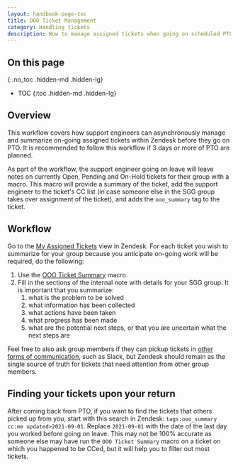 ```yaml
---
layout: handbook-page-toc
title: OOO Ticket Management
category: Handling tickets
description: How to manage assigned tickets when going on scheduled PTO
---
```


## On this page
{:.no_toc .hidden-md .hidden-lg}

- TOC
{:toc .hidden-md .hidden-lg}

## Overview

This workflow covers how support engineers can asynchronously manage and summarize on-going assigned tickets within Zendesk before they go on PTO. It is recommended to follow this workflow if 3 days or more of PTO are planned.

As part of the workflow, the support engineer going on leave will leave notes on currently Open, Pending and On-Hold tickets for their group with a macro. This macro will provide a summary of the ticket, add the support engineer to the ticket's CC list (in case someone else in the SGG group takes over assignment of the ticket), and adds the `ooo_summary` tag to the ticket.

## Workflow

Go to the [My Assigned Tickets](https://gitlab.zendesk.com/agent/filters/360062369834) view in Zendesk. For each ticket you wish to summarize for your group because you anticipate on-going work will be required, do the following:

1. Use the [OOO Ticket Summary](https://gitlab.com/search?search=360080271299&group_id=2573624&project_id=17008590&scope=&search_code=true&snippets=false&repository_ref=master&nav_source=navbar) macro.
1. Fill in the sections of the internal note with details for your SGG group. It is important that you summarize:
   1. what is the problem to be solved
   2. what information has been collected
   3. what actions have been taken
   4. what progress has been made
   5. what are the potential next steps, or that you are uncertain what the next steps are

Feel free to also ask group members if they can pickup tickets in [other forms of communication](https://about.gitlab.com/handbook/communication/#multimodal-communication), such as Slack, but Zendesk should remain as the single source of truth for tickets that need attention from other group members.

## Finding your tickets upon your return

After coming back from PTO, if you want to find the tickets that others picked
up from you, start with this search in Zendesk:
`tags:ooo_summary cc:me updated>2021-09-01`. Replace `2021-09-01` with the date
of the last day you worked before going on leave. This may not be 100% accurate
as someone else may have run the `OOO Ticket Summary` macro on a ticket on which
you happened to be CCed, but it will help you to filter out most tickets.
